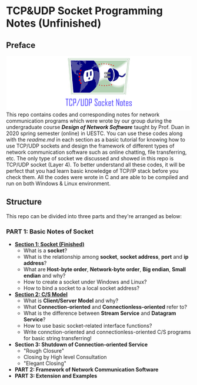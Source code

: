 # **TCP&UDP Socket Programming Notes (Unfinished)**

## **Preface**
![image](https://github.com/zobinHuang/TCP-UDP-socket-notes/blob/master/0.diagram/main_page/top_pic.png) \
This repo contains codes and corresponding notes for network communication programs which were wrote by our group during the undergraduate course ***Design of Network Software*** taught by Prof. Duan in 2020 spring semester (online) in UESTC. You can use these codes along with the *readme.md* in each section as a basic tutorial for knowing how to use TCP/UDP sockets and design the framework of different types of network communication software such as online chatting, file transferring, etc. The only type of socket we discussed and showed in this repo is TCP/UDP socket (Layer 4). To better understand all these codes, it will be perfect that you had learn basic knowledge of TCP/IP stack before you check them. All the codes were wrote in C and are able to be compiled and run on both Windows & Linux environment.

## **Structure**
This repo can be divided into three parts and they're arranged as below:
### **PART 1: Basic Notes of Socket**
  * [**Section 1: Socket (Finished)**](https://github.com/zobinHuang/TCP-UDP-socket-notes/tree/master/1.create_socket)
    * What is a **socket**? 
    * What is the relationship among **socket**, **socket address**, **port** and **ip address**?
    * What are **Host-byte order**, **Network-byte order**, **Big endian**, **Small endian** and why?
    * How to create a socket under Windows and Linux?
    * How to bind a socket to a local socket address?
  * [**Section 2: C/S Model**](https://github.com/zobinHuang/TCP-UDP-socket-notes/tree/master/2.cs_model) 
    * What is **Client/Server Model** and why? 
    * What **Connection-oriented** and **Connectionless-oriented** refer to? 
    * What is the difference between **Stream Service** and **Datagram Service**?
    * How to use basic socket-related interface functions?
    * Write connction-oriented and connectionless-oriented C/S programs for basic string transferring!
  * **Section 3: Shutdown of Connection-oriented Service**
    * "Rough Closure"
    * Closing by High level Consultation
    * "Elegant Closing"
* **PART 2: Framework of Network Communication Software**
* **PART 3: Extension and Examples**